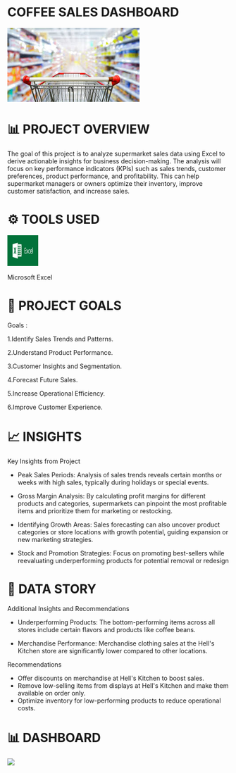 # COFFEE SALES DASHBOARD
![](PICTURE.jpg)



# 📊 PROJECT OVERVIEW
The goal of this project is to analyze supermarket sales data using Excel to derive actionable insights for business decision-making. The analysis will focus on key performance indicators (KPIs) such as sales trends, customer preferences, product performance, and profitability. This can help supermarket managers or owners optimize their inventory, improve customer satisfaction, and increase sales.

# ⚙ TOOLS USED
[<img src="EXCEL.png" alt="Excel Logo" width="70" height="70">](EXCEL.png) &nbsp;

 Microsoft Excel

# 🚀 PROJECT GOALS

 Goals :
 
1.Identify Sales Trends and Patterns.

2.Understand Product Performance.

3.Customer Insights and Segmentation.
  
4.Forecast Future Sales.
  
5.Increase Operational Efficiency.
   
6.Improve Customer Experience.
  
# 📈 INSIGHTS
Key Insights from Project

- Peak Sales Periods: Analysis of sales trends reveals certain months or weeks with high sales, typically during holidays or special events.
  
- Gross Margin Analysis: By calculating profit margins for different products and categories, supermarkets can pinpoint the most profitable items and prioritize them for marketing or restocking.
 
- Identifying Growth Areas: Sales forecasting can also uncover product categories or store locations with growth potential, guiding expansion or new marketing strategies.

- Stock and Promotion Strategies: Focus on promoting best-sellers while reevaluating underperforming products for potential removal or redesign



# 🧠 DATA STORY

Additional Insights and Recommendations

- Underperforming Products: The bottom-performing items across all stores include certain flavors and products like coffee beans.

- Merchandise Performance: Merchandise clothing sales at the Hell's Kitchen store are significantly lower compared to other locations.
  
Recommendations
- Offer discounts on merchandise at Hell's Kitchen to boost sales.
- Remove low-selling items from displays at Hell's Kitchen and make them available on order only.
- Optimize inventory for low-performing products to reduce operational costs.

# 📊 DASHBOARD
![](DASH.png
)
